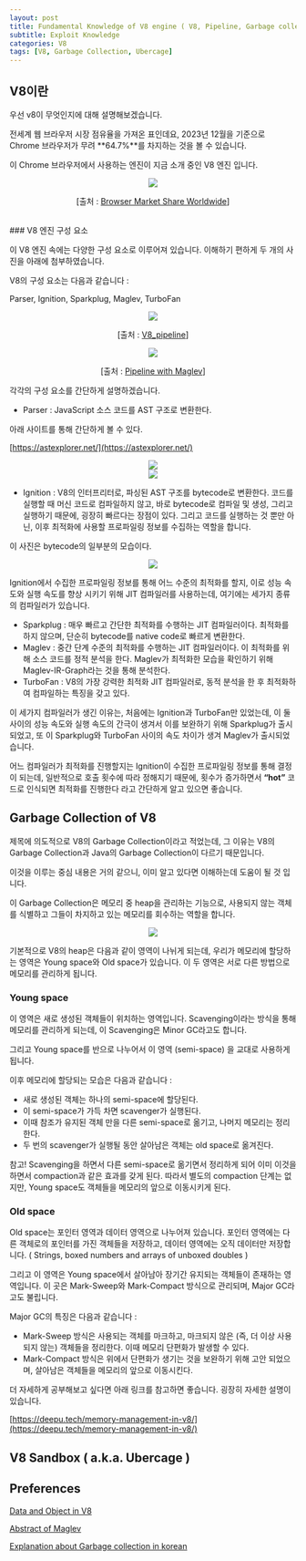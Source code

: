 ```yaml
---
layout: post
title: Fundamental Knowledge of V8 engine ( V8, Pipeline, Garbage collection, Ubercage )
subtitle: Exploit Knowledge
categories: V8
tags: [V8, Garbage Collection, Ubercage]
---
```


## V8이란

우선 v8이 무엇인지에 대해 설명해보겠습니다.

전세계 웹 브라우저 시장 점유율을 가져온 표인데요, 2023년 12월을 기준으로 Chrome 브라우저가 무려 **64.7%**를 차지하는 것을 볼 수 있습니다.

이 Chrome 브라우저에서 사용하는 엔진이 지금 소개 중인 V8 엔진 입니다.

<center> <img src="https://github.com/user-attachments/assets/0a823c86-6e55-41b4-a956-28a7ab7cd5b5" /> </center>
<p align="center"> 
    [출처 : <a href="https://gs.statcounter.com/browser-market-share#monthly-202312-202312-bar/">Browser Market Share Worldwide</a>]
</p>


<br>
### V8 엔진 구성 요소

이 V8 엔진 속에는 다양한 구성 요소로 이루어져 있습니다. 이해하기 편하게 두 개의 사진을 아래에 첨부하였습니다.

V8의 구성 요소는 다음과 같습니다 :

Parser, Ignition, Sparkplug, Maglev, TurboFan

<center> <img src="https://github.com/user-attachments/assets/88795d10-86c5-45f2-9bc8-0ad99580b759" /> </center>
<p align="center"> 
    [출처 : <a href="https://medium.com/dailyjs/understanding-v8s-bytecode-317d46c94775">V8_pipeline</a>]
</p>

<center> <img src="https://github.com/user-attachments/assets/6aaf0bad-08c3-4520-966f-7f8f8f6ed823" /> </center>
<p align="center"> 
    [출처 : <a href="https://docs.google.com/document/d/13CwgSL4yawxuYg3iNlM-4ZPCB8RgJya6b8H_E2F-Aek/edit#heading=h.dmhxljs5hbh">Pipeline with Maglev</a>]
</p>
각각의 구성 요소를 간단하게 설명하겠습니다.

- Parser : JavaScript 소스 코드를 AST 구조로 변환한다.

아래 사이트를 통해 간단하게 볼 수 있다.

[https://astexplorer.net/](https://astexplorer.net/)

<center> <img src="https://github.com/user-attachments/assets/1544592a-d3c2-45ff-ab6d-97d689cfa2a6" /> </center>

<center> <img src="https://github.com/user-attachments/assets/d4214fee-b9f1-4543-a9b5-bec505bf1d1d" /> </center>

- Ignition : V8의 인터프리터로, 파싱된 AST 구조를 bytecode로 변환한다. 코드를 실행할 때 머신 코드로 컴파일하지 않고, 바로 bytecode로 컴파일 및 생성, 그리고 실행하기 때문에, 굉장히 빠르다는 장점이 있다. 그리고 코드를 실행하는 것 뿐만 아닌, 이후 최적화에 사용할 프로파일링 정보를 수집하는 역할을 합니다.

이 사진은 bytecode의 일부분의 모습이다.

<center> <img src="https://github.com/user-attachments/assets/e5b646c6-259a-40cd-bcc5-0e83f93f5841" /> </center>

Ignition에서 수집한 프로파일링 정보를 통해 어느 수준의 최적화를 할지, 이로 성능 속도와 실행 속도를 향상 시키기 위해 JIT 컴파일러를 사용하는데, 여기에는 세가지 종류의 컴파일러가 있습니다.

- Sparkplug : 매우 빠르고 간단한 최적화를 수행하는 JIT 컴파일러이다. 최적화를 하지 않으며, 단순히 bytecode를 native code로 빠르게 변환한다.
- Maglev : 중간 단계 수준의 최적화를 수행하는 JIT 컴파일러이다. 이 최적화를 위해 소스 코드를 정적 분석을 한다. Maglev가 최적화한 모습을 확인하기 위해 Maglev-IR-Graph라는 것을 통해 분석한다.
- TurboFan : V8의 가장 강력한 최적화 JIT 컴파일러로, 동적 분석을 한 후 최적화하여 컴파일하는 특징을 갖고 있다.

이 세가지 컴파일러가 생긴 이유는, 처음에는 Ignition과 TurboFan만 있었는데, 이 둘 사이의 성능 속도와 실행 속도의 간극이 생겨서 이를 보완하기 위해 Sparkplug가 출시되었고, 또 이 Sparkplug와 TurboFan 사이의 속도 차이가 생겨 Maglev가 출시되었습니다.

어느 컴파일러가 최적화를 진행할지는 Ignition이 수집한 프로파일링 정보를 통해 결정이 되는데, 일반적으로 호출 횟수에 따라 정해지기 때문에, 횟수가 증가하면서 **“hot”** 코드로 인식되면 최적화를 진행한다 라고 간단하게 알고 있으면 좋습니다.

## Garbage Collection of V8

제목에 의도적으로 V8의 Garbage Collection이라고 적었는데, 그 이유는 V8의 Garbage Collection과 Java의 Garbage Collection이 다르기 때문입니다.

이것을 이루는 중심 내용은 거의 같으니, 이미 알고 있다면 이해하는데 도움이 될 것 입니다.

이 Garbage Collection은 메모리 중 heap을 관리하는 기능으로, 사용되지 않는 객체를 식별하고 그들이 차지하고 있는 메모리를 회수하는 역할을 합니다.

<center> <img src="https://github.com/user-attachments/assets/0d579d8a-59ff-4a3c-a161-1508caa6db58" /> </center>

기본적으로 V8의 heap은 다음과 같이 영역이 나뉘게 되는데, 우리가 메모리에 할당하는 영역은 Young space와 Old space가 있습니다. 이 두 영역은 서로 다른 방법으로 메모리를 관리하게 됩니다. 

### Young space

이 영역은 새로 생성된 객체들이 위치하는 영역입니다. Scavenging이라는 방식을 통해 메모리를 관리하게 되는데, 이 Scavenging은 Minor GC라고도 합니다.

그리고 Young space를 반으로 나누어서 이 영역 (semi-space) 을 교대로 사용하게 됩니다.

이후 메모리에 할당되는 모습은 다음과 같습니다 :

- 새로 생성된 객체는 하나의 semi-space에 할당된다.
- 이 semi-space가 가득 차면 scavenger가 실행된다.
- 이때 참조가 유지된 객체 만을 다른 semi-space로 옮기고, 나머지 메모리는 정리한다.
- 두 번의 scavenger가 실행될 동안 살아남은 객체는 old space로 옮겨진다.

참고! Scavenging을 하면서 다른 semi-space로 옮기면서 정리하게 되어 이미 이것을 하면서 compaction과 같은 효과를 갖게 된다. 따라서 별도의 compaction 단계는 없지만, Young space도 객체들을 메모리의 앞으로 이동시키게 된다.

### Old space

Old space는 포인터 영역과 데이터 영역으로 나누어져 있습니다. 포인터 영역에는 다른 객체로의 포인터를 가진 객체들을 저장하고, 데이터 영역에는 오직 데이터만 저장합니다. ( Strings, boxed numbers and arrays of unboxed doubles )

그리고 이 영역은 Young space에서 살아남아 장기간 유지되는 객체들이 존재하는 영역입니다. 이 곳은 Mark-Sweep와 Mark-Compact 방식으로 관리되며, Major GC라고도 불립니다.

Major GC의 특징은 다음과 같습니다 :

- Mark-Sweep 방식은 사용되는 객체를 마크하고, 마크되지 않은 (즉, 더 이상 사용되지 않는) 객체들을 정리한다. 이때 메모리 단편화가 발생할 수 있다.
- Mark-Compact 방식은 위에서 단편화가 생기는 것을 보완하기 위해 고안 되었으며, 살아남은 객체들을 메모리의 앞으로 이동시킨다.

더 자세하게 공부해보고 싶다면 아래 링크를 참고하면 좋습니다. 굉장히 자세한 설명이 있습니다.

[https://deepu.tech/memory-management-in-v8/](https://deepu.tech/memory-management-in-v8/)

## V8 Sandbox ( a.k.a. Ubercage )



## Preferences

[Data and Object in V8](https://www.dashlane.com/blog/how-is-data-stored-in-v8-js-engine-memory)

[Abstract of Maglev](https://research.google/pubs/maglev-a-fast-and-reliable-software-network-load-balancer/)

[Explanation about Garbage collection in korean](https://medium.com/hcleedev/web-javascript%EC%9D%98-garbage-collection-v8-%EC%97%94%EC%A7%84-9409c5be917c)







